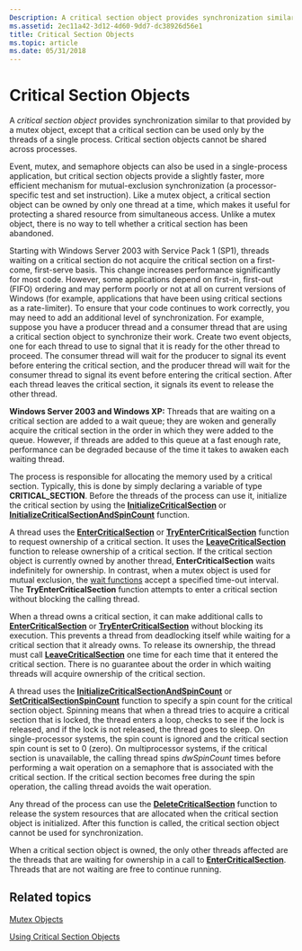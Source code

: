 ```yaml
---
Description: A critical section object provides synchronization similar to that provided by a mutex object, except that a critical section can be used only by the threads of a single process.
ms.assetid: 2ec11a42-3d12-4d60-9dd7-dc38926d56e1
title: Critical Section Objects
ms.topic: article
ms.date: 05/31/2018
---
```


# Critical Section Objects

A *critical section object* provides synchronization similar to that provided by a mutex object, except that a critical section can be used only by the threads of a single process. Critical section objects cannot be shared across processes.

Event, mutex, and semaphore objects can also be used in a single-process application, but critical section objects provide a slightly faster, more efficient mechanism for mutual-exclusion synchronization (a processor-specific test and set instruction). Like a mutex object, a critical section object can be owned by only one thread at a time, which makes it useful for protecting a shared resource from simultaneous access. Unlike a mutex object, there is no way to tell whether a critical section has been abandoned.

Starting with Windows Server 2003 with Service Pack 1 (SP1), threads waiting on a critical section do not acquire the critical section on a first-come, first-serve basis. This change increases performance significantly for most code. However, some applications depend on first-in, first-out (FIFO) ordering and may perform poorly or not at all on current versions of Windows (for example, applications that have been using critical sections as a rate-limiter). To ensure that your code continues to work correctly, you may need to add an additional level of synchronization. For example, suppose you have a producer thread and a consumer thread that are using a critical section object to synchronize their work. Create two event objects, one for each thread to use to signal that it is ready for the other thread to proceed. The consumer thread will wait for the producer to signal its event before entering the critical section, and the producer thread will wait for the consumer thread to signal its event before entering the critical section. After each thread leaves the critical section, it signals its event to release the other thread.

**Windows Server 2003 and Windows XP:** Threads that are waiting on a critical section are added to a wait queue; they are woken and generally acquire the critical section in the order in which they were added to the queue. However, if threads are added to this queue at a fast enough rate, performance can be degraded because of the time it takes to awaken each waiting thread.

The process is responsible for allocating the memory used by a critical section. Typically, this is done by simply declaring a variable of type **CRITICAL\_SECTION**. Before the threads of the process can use it, initialize the critical section by using the [**InitializeCriticalSection**](https://msdn.microsoft.com/library/ms683472(v=VS.85).aspx) or [**InitializeCriticalSectionAndSpinCount**](https://msdn.microsoft.com/library/ms683476(v=VS.85).aspx) function.

A thread uses the [**EnterCriticalSection**](https://msdn.microsoft.com/library/ms682608(v=VS.85).aspx) or [**TryEnterCriticalSection**](https://msdn.microsoft.com/library/ms686857(v=VS.85).aspx) function to request ownership of a critical section. It uses the [**LeaveCriticalSection**](https://msdn.microsoft.com/library/ms684169(v=VS.85).aspx) function to release ownership of a critical section. If the critical section object is currently owned by another thread, **EnterCriticalSection** waits indefinitely for ownership. In contrast, when a mutex object is used for mutual exclusion, the [wait functions](wait-functions.md) accept a specified time-out interval. The **TryEnterCriticalSection** function attempts to enter a critical section without blocking the calling thread.

When a thread owns a critical section, it can make additional calls to [**EnterCriticalSection**](https://msdn.microsoft.com/library/ms682608(v=VS.85).aspx) or [**TryEnterCriticalSection**](https://msdn.microsoft.com/library/ms686857(v=VS.85).aspx) without blocking its execution. This prevents a thread from deadlocking itself while waiting for a critical section that it already owns. To release its ownership, the thread must call [**LeaveCriticalSection**](https://msdn.microsoft.com/library/ms684169(v=VS.85).aspx) one time for each time that it entered the critical section. There is no guarantee about the order in which waiting threads will acquire ownership of the critical section.

A thread uses the [**InitializeCriticalSectionAndSpinCount**](https://msdn.microsoft.com/library/ms683476(v=VS.85).aspx) or [**SetCriticalSectionSpinCount**](https://msdn.microsoft.com/library/ms686197(v=VS.85).aspx) function to specify a spin count for the critical section object. Spinning means that when a thread tries to acquire a critical section that is locked, the thread enters a loop, checks to see if the lock is released, and if the lock is not released, the thread goes to sleep. On single-processor systems, the spin count is ignored and the critical section spin count is set to 0 (zero). On multiprocessor systems, if the critical section is unavailable, the calling thread spins *dwSpinCount* times before performing a wait operation on a semaphore that is associated with the critical section. If the critical section becomes free during the spin operation, the calling thread avoids the wait operation.

Any thread of the process can use the [**DeleteCriticalSection**](https://msdn.microsoft.com/library/ms682552(v=VS.85).aspx) function to release the system resources that are allocated when the critical section object is initialized. After this function is called, the critical section object cannot be used for synchronization.

When a critical section object is owned, the only other threads affected are the threads that are waiting for ownership in a call to [**EnterCriticalSection**](https://msdn.microsoft.com/library/ms682608(v=VS.85).aspx). Threads that are not waiting are free to continue running.

## Related topics

<dl> <dt>

[Mutex Objects](mutex-objects.md)
</dt> <dt>

[Using Critical Section Objects](using-critical-section-objects.md)
</dt> </dl>

 

 



